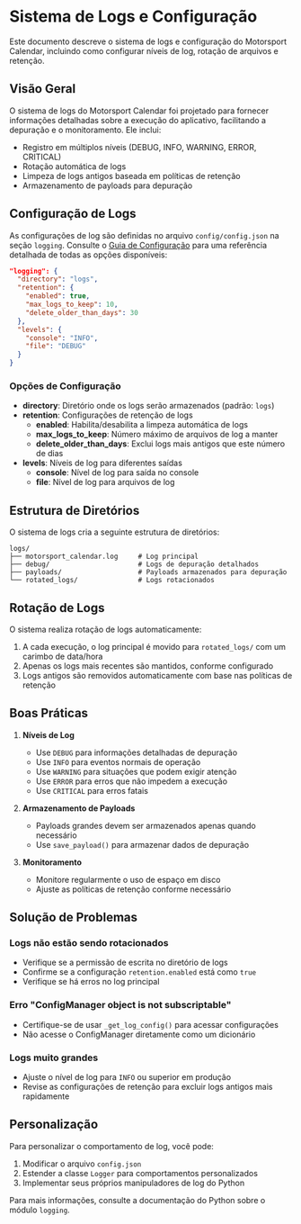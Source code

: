 # Sistema de Logs e Configuração

Este documento descreve o sistema de logs e configuração do Motorsport Calendar, incluindo como configurar níveis de log, rotação de arquivos e retenção.

## Visão Geral

O sistema de logs do Motorsport Calendar foi projetado para fornecer informações detalhadas sobre a execução do aplicativo, facilitando a depuração e o monitoramento. Ele inclui:

- Registro em múltiplos níveis (DEBUG, INFO, WARNING, ERROR, CRITICAL)
- Rotação automática de logs
- Limpeza de logs antigos baseada em políticas de retenção
- Armazenamento de payloads para depuração

## Configuração de Logs

As configurações de log são definidas no arquivo `config/config.json` na seção `logging`. Consulte o [Guia de Configuração](../CONFIGURATION_GUIDE.md) para uma referência detalhada de todas as opções disponíveis:

```json
"logging": {
  "directory": "logs",
  "retention": {
    "enabled": true,
    "max_logs_to_keep": 10,
    "delete_older_than_days": 30
  },
  "levels": {
    "console": "INFO",
    "file": "DEBUG"
  }
}
```

### Opções de Configuração

- **directory**: Diretório onde os logs serão armazenados (padrão: `logs`)
- **retention**: Configurações de retenção de logs
  - **enabled**: Habilita/desabilita a limpeza automática de logs
  - **max_logs_to_keep**: Número máximo de arquivos de log a manter
  - **delete_older_than_days**: Exclui logs mais antigos que este número de dias
- **levels**: Níveis de log para diferentes saídas
  - **console**: Nível de log para saída no console
  - **file**: Nível de log para arquivos de log

## Estrutura de Diretórios

O sistema de logs cria a seguinte estrutura de diretórios:

```
logs/
├── motorsport_calendar.log     # Log principal
├── debug/                      # Logs de depuração detalhados
├── payloads/                   # Payloads armazenados para depuração
└── rotated_logs/               # Logs rotacionados
```

## Rotação de Logs

O sistema realiza rotação de logs automaticamente:

1. A cada execução, o log principal é movido para `rotated_logs/` com um carimbo de data/hora
2. Apenas os logs mais recentes são mantidos, conforme configurado
3. Logs antigos são removidos automaticamente com base nas políticas de retenção

## Boas Práticas

1. **Níveis de Log**
   - Use `DEBUG` para informações detalhadas de depuração
   - Use `INFO` para eventos normais de operação
   - Use `WARNING` para situações que podem exigir atenção
   - Use `ERROR` para erros que não impedem a execução
   - Use `CRITICAL` para erros fatais

2. **Armazenamento de Payloads**
   - Payloads grandes devem ser armazenados apenas quando necessário
   - Use `save_payload()` para armazenar dados de depuração

3. **Monitoramento**
   - Monitore regularmente o uso de espaço em disco
   - Ajuste as políticas de retenção conforme necessário

## Solução de Problemas

### Logs não estão sendo rotacionados
- Verifique se a permissão de escrita no diretório de logs
- Confirme se a configuração `retention.enabled` está como `true`
- Verifique se há erros no log principal

### Erro "ConfigManager object is not subscriptable"
- Certifique-se de usar `_get_log_config()` para acessar configurações
- Não acesse o ConfigManager diretamente como um dicionário

### Logs muito grandes
- Ajuste o nível de log para `INFO` ou superior em produção
- Revise as configurações de retenção para excluir logs antigos mais rapidamente

## Personalização

Para personalizar o comportamento de log, você pode:

1. Modificar o arquivo `config.json`
2. Estender a classe `Logger` para comportamentos personalizados
3. Implementar seus próprios manipuladores de log do Python

Para mais informações, consulte a documentação do Python sobre o módulo `logging`.
